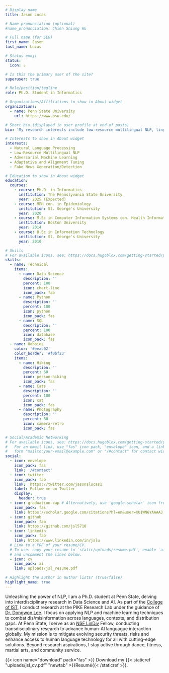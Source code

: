 ```yaml
---
# Display name
title: Jason Lucas

# Name pronunciation (optional)
#name_pronunciation: Chien Shiung Wu

# Full name (for SEO)
first_name: Jason
last_name: Lucas

# Status emoji
status:
  icon: ☕️

# Is this the primary user of the site?
superuser: true

# Role/position/tagline
role: Ph.D. Student in Informatics

# Organizations/Affiliations to show in About widget
organizations:
  - name: Penn State University
    url: https://www.psu.edu/

# Short bio (displayed in user profile at end of posts)
bio: 'My research interests include low-resource multilingual NLP, linguistics, adversarial machine learning and mis/disinformation generation/detection. My Ph.D. thesis is in the area of applying artificial intelligence for cybersecurity and social good, with a focus on low-resource multilingual natural language processing. More specifically, I develop NLP techniques to promote cybersecurity, combat mis/disinformation, and enable AI accessibility for non-English languages and underserved populations. This involves creating novel models and techniques for tasks like multilingual and crosslingual text classification, machine translation, text generation, and adversarial attacks in limited training data settings. My goal is to democratize state-of-the-art AI capabilities by extending them beyond high-resource languages like English into the long tail of lower-resourced languages worldwide. By innovating robust learning approaches from scarce linguistic data, this research aims to open promising directions where AI can have dual benefits strengthening security, integrity and social welfare across diverse global locales.'

# Interests to show in About widget
interests:
  - Natural Language Processing
  - Low-Resource Multilingual NLP
  - Adversarial Machine Learning
  - Adaptative and Alignment Tuning
  - Fake News Generation/Detection

# Education to show in About widget
education:
  courses:
    - course: Ph.D. in Informatics
      institution: The Pennslyvania State University
      year: 2025 (Expected)
    - course: MPH con. in Epidemiology
      institution: St. George's University
      year: 2020
    - course: M.Sc in Computer Information Systems con. Health Informatics
      institution: Boston University
      year: 2014
    - course: B.Sc in Information Technology
      institution: St. George's University 
      year: 2010

# Skills
# For available icons, see: https://docs.hugoblox.com/getting-started/page-builder/#icons
skills:
  - name: Technical
    items:
      - name: Data Science
        description: ''
        percent: 100
        icon: chart-line
        icon_pack: fab
      - name: Python
        description: ''
        percent: 100
        icon: python
        icon_pack: fas
      - name: SQL
        description: ''
        percent: 100
        icon: database
        icon_pack: fas
  - name: Hobbies
    color: '#eeac02'
    color_border: '#f0bf23'
    items:
      - name: Hiking
        description: ''
        percent: 60
        icon: person-hiking
        icon_pack: fas
      - name: Cats
        description: ''
        percent: 100
        icon: cat
        icon_pack: fas
      - name: Photography
        description: ''
        percent: 80
        icon: camera-retro
        icon_pack: fas

# Social/Academic Networking
# For available icons, see: https://docs.hugoblox.com/getting-started/page-builder/#icons
#   For an email link, use "fas" icon pack, "envelope" icon, and a link in the
#   form "mailto:your-email@example.com" or "/#contact" for contact widget.
social:
  - icon: envelope
    icon_pack: fas
    link: '/#contact'
  - icon: twitter
    icon_pack: fab
    link:  https://twitter.com/jasonslucas1
    label: Follow me on Twitter
    display:
      header: true
  - icon: graduation-cap # Alternatively, use `google-scholar` icon from `ai` icon pack
    icon_pack: fas
    link: https://scholar.google.com/citations?hl=en&user=XU1WN6YAAAAJ
  - icon: github
    icon_pack: fab
    link: https://github.com/jsl5710
  - icon: linkedin
    icon_pack: fab
    link: https://www.linkedin.com/in/jslu
  # Link to a PDF of your resume/CV.
  # To use: copy your resume to `static/uploads/resume.pdf`, enable `ai` icons in `params.yaml`,
  # and uncomment the lines below.
  - icon: cv
    icon_pack: ai
    link: uploads/jsl_resume.pdf

# Highlight the author in author lists? (true/false)
highlight_name: true
---
```



Unleashing the power of NLP, I am a Ph.D. student at Penn State, delving into interdisciplinary research in Data Science and AI. As part of the [College of IST](https://ist.psu.edu/), I conduct research at the PIKE Research Lab under the guidance of [Dr. Dongwon Lee](https://pike.psu.edu/dongwon/). I focus on applying NLP and machine learning techniques to combat dis/misinformation across languages, contexts, and distribution gaps. At Penn State, I serve as an [NSF LinDiv](https://lindiv.la.psu.edu/) Fellow, conducting transdisciplinary research to advance human-AI languague interaction globally. My mission is to mitigate evolving security threats, risks and enhance access to human language technology for all with cutting-edge solutions. Beyond research aspirations, I stay active through dance, fitness, martial arts, and community service. 

 {{< icon name="download" pack="fas" >}} Download my {{< staticref "uploads/jsl_cv.pdf" "newtab" >}}Resumé{{< /staticref >}}.
